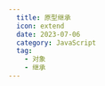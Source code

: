 ```yaml
---
  title: 原型继承
  icon: extend
  date: 2023-07-06
  category: JavaScript
  tag: 
    - 对象
    - 继承
---
```


